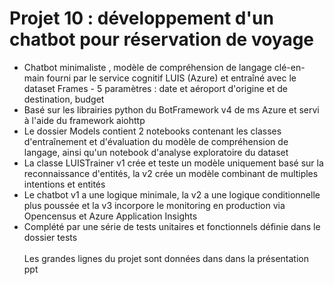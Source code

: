 # Projet 10 : développement d'un chatbot pour réservation de voyage <br>

- Chatbot minimaliste , modèle de compréhension de langage clé-en-main fourni par le service cognitif LUIS (Azure) et entraîné avec le dataset Frames - 5 paramètres : date et aéroport d'origine et de destination, budget
- Basé sur les librairies python du BotFramework v4 de ms Azure et servi à l'aide du framework aiohttp
- Le dossier Models contient 2 notebooks contenant les classes d'entraînement et d'évaluation du modèle de compréhension de langage, ainsi qu'un notebook d'analyse exploratoire du dataset
- La classe LUISTrainer v1 crée et teste un modèle uniquement basé sur la reconnaissance d'entités, la v2 crée un modèle combinant de multiples intentions et entités
- Le chatbot v1 a une logique minimale, la v2 a une logique conditionnelle plus poussée et la v3 incorpore le monitoring en production via Opencensus et Azure Application Insights
- Complété par une série de tests unitaires et fonctionnels définie dans le dossier tests
<br><br>
Les grandes lignes du projet sont données dans dans la présentation ppt<br><br>
